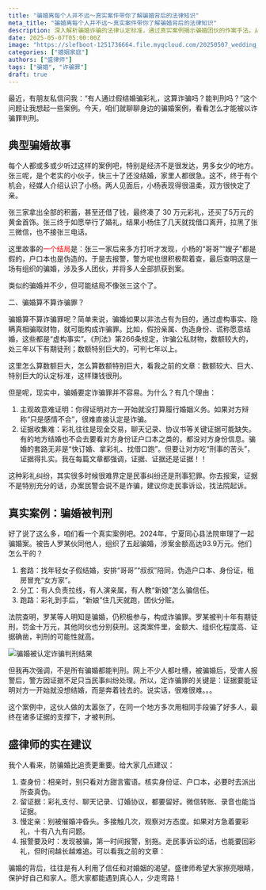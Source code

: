 ```yaml
---
title: "骗婚离每个人并不远～真实案件带你了解骗婚背后的法律知识"
meta_title: "骗婚离每个人并不远～真实案件带你了解骗婚背后的法律知识"
description: 深入解析骗婚诈骗的法律认定标准，通过真实案例揭示骗婚团伙的作案手法。从彩礼纠纷到诈骗罪的认定，详细讲解证据收集要点和维权途径。了解如何防范婚姻诈骗，保护自身权益，掌握关键法律知识。
date: 2025-05-07T05:00:00Z
image: "https://slefboot-1251736664.file.myqcloud.com/20250507_wedding_fraud_cover.webp"
categories: ["婚姻家庭"]
authors: ["盛律师"]
tags: ["骗婚", "诈骗罪"]
draft: true
---
```


最近，有朋友私信问我：“有人通过假结婚骗彩礼，这算诈骗吗？能判刑吗？”这个问题让我想起一些案例。今天，咱们就聊聊身边的骗婚案例，看看怎么才能被以诈骗罪判刑。

## 典型骗婚故事

每个人都或多或少听过这样的案例吧，特别是经济不是很发达，男多女少的地方。张三呢，是个老实的小伙子，快三十了还没结婚，家里人都很急。这不，终于有个机会，经媒人介绍认识了小杨。两人见面后，小杨表现得很温柔，双方很快定了亲。

张三家拿出全部的积蓄，甚至还借了钱，最终凑了 30 万元彩礼，还买了5万元的黄金首饰。张三终于如愿举行了婚礼，结果小杨住了几天就找借口离开，拉黑了张三微信，也不接张三电话。

这里故事的<span style="color: red;">一个结局</span>是：张三一家后来多方打听才发现，小杨的“哥哥”“嫂子”都是假的，户口本也是伪造的。于是去报警，警方呢也很积极帮着查，最后查明这是一场有组织的骗婚，涉及多人团伙，并将多人全部抓获到案。

类似的骗婚并不少，但可能结局不像张三这个了。

二、骗婚算不算诈骗罪？

骗婚算不算诈骗罪呢？简单来说，骗婚如果以非法占有为目的，通过虚构事实、隐瞒真相骗取财物，就可能构成诈骗罪。比如，假扮亲属、伪造身份、谎称愿意结婚，这些都是“虚构事实”。《刑法》第266条规定，诈骗公私财物，数额较大的，处三年以下有期徒刑；数额特别巨大的，可判七年以上。

这里怎么算数额巨大，怎么算数额特别巨大，看我之前的文章：数额较大、巨大、特别巨大的认定标准，这样赚钱很刑。

但是呢，现实中，骗婚要定诈骗罪并不容易。为什么？有几个理由：

1. 主观故意难证明：你得证明对方一开始就没打算履行婚姻义务。如果对方辩称“只是感情不合”，很难直接认定是诈骗。
2. 证据收集难：彩礼往往是现金交易，聊天记录、协议书等关键证据可能缺失。有的地方结婚也不会去要看对方身份证户口本之类的，都没对方身份信息。骗婚的套路无非是“快订婚、拿彩礼、找借口跑”。但要让对方吃“刑事的苦头”，证据得扎实。我在每篇文章都强调，证据、证据还是证据！！

这种彩礼纠纷，其实很多时候很难界定是民事纠纷还是刑事犯罪。你去报案，证据不是特别充分的话，办案民警会说不是诈骗，建议你走民事诉讼，找法院起诉。

## 真实案例：骗婚被判刑

好了说了这么多，咱们看一个真实案例吧。2024年，宁夏同心县法院审理了一起骗婚案。被告人罗某伙同他人，组织了五起骗婚，涉案金额高达93.9万元。他们怎么干的？

1. 套路：找年轻女子假结婚，安排“哥哥”“叔叔”陪同，伪造户口本、身份证，租房冒充“女方家”。
2. 分工：有人负责拉线，有人演亲属，有人教“新娘”怎么骗信任。
3. 跑路：彩礼到手后，“新娘”住几天就跑，团伙分赃。

法院查明，罗某等人明知是骗婚，仍积极参与，构成诈骗罪。罗某被判十年有期徒刑，罚金十万元，其他同伙也分别获刑。这类案件里，金额大、组织化程度高、证据确凿，判刑的可能性就高。

![骗婚被认定诈骗判刑结果](https://slefboot-1251736664.file.myqcloud.com/20250507_wedding_fraud_1.webp)

但我再次强调，不是所有骗婚都能判刑。网上不少人都吐槽，被骗婚后，受害人报警后，警方因证据不足只当民事纠纷处理。所以，定诈骗罪的关键是：证据要能证明对方一开始就没想结婚，而是奔着钱去的。说实话，很难很难。。。

这个案例中，这伙人做的太嚣张了，在同一个地方多次用相同手段骗了好多人，最终在诸多证据的支撑下，才被判刑。

## 盛律师的实在建议

我个人看来，防骗婚比追责更重要。给大家几点建议：

1. 查身份：相亲时，别只看对方甜言蜜语。核实身份证、户口本，必要时去派出所查真伪。
2. 留证据：彩礼支付、聊天记录、订婚协议，都要留好。微信转账、录音也能当证据。
3. 慢定亲：别被催婚冲昏头。多接触几次，观察对方态度。如果对方急着要彩礼，十有八九有问题。
4. 报警要及时：发现被骗，第一时间报警，别拖。走民事诉讼的话，也能要回彩礼，但时间越长越难追。可以看我之前的文章：

骗婚的背后，往往是有人利用了信任和对婚姻的渴望。盛律师希望大家擦亮眼睛，保护好自己和家人。愿大家都能遇到真心人，少走弯路！